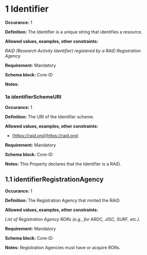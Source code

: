 # 1 Identifier

**Occurance:** 1

**Definition:** The Identifier is a unique string that identifies a resource.

**Allowed values, examples, other constraints:** 

_RAiD (Research Activity Identifier) registered by a RAiD Registration Agency._

**Requirement:** Mandatory

**Schema block:** Core-ID

**Notes:**


### 1a identifierSchemeURI

**Occurance:** 1

**Definition:** The URI of the Identifier scheme.

**Allowed values, examples, other constraints:** 

- [https://raid.org](https://raid.org)

**Requirement:** Mandatory

**Schema block:** Core-ID

**Notes:** This Property declares that the Identifier is a RAiD.


## 1.1 identifierRegistrationAgency

**Occurance:** 1

**Definition:** The Registration Agency that minted the RAiD.

**Allowed values, examples, other constraints:** 

_List of Registration Agency RORs (e.g., for ARDC, JISC, SURF, etc.)._

**Requirement:** Mandatory

**Schema block:** Core-ID

**Notes:** Registration Agencies must have or acquire RORs.



